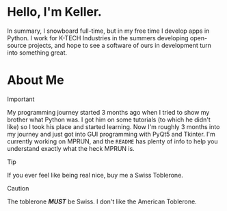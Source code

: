 # Hello, I'm Keller.
In summary, I snowboard full-time, but in my free time I develop apps in Python. I work for K-TECH Industries in the summers developing open-source projects, and hope to see a software of ours in development turn into something great.

# About Me
> [!IMPORTANT]
> My programming journey started 3 months ago when I tried to show my brother what Python was. I got him on some tutorials (to which he didn't like) so I took his place and started learning.
> Now I'm roughly 3 months into my journey and just got into GUI programming with PyQt5 and Tkinter.
> I'm currently working on MPRUN, and the `README` has plenty of info to help you understand exactly what the heck MPRUN is.

> [!TIP]
> If you ever feel like being real nice, buy me a Swiss Toblerone.

> [!CAUTION]
> The toblerone ***MUST*** be Swiss. I don't like the American Toblerone.
